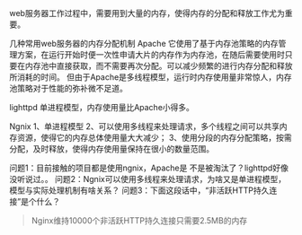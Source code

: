 web服务器工作过程中，需要用到大量的内存，使得内存的分配和释放工作尤为重要。

几种常用web服务器的内存分配机制
Apache
它使用了基于内存池策略的内存管理方案，在运行开始时便一次性申请大片的内存作为内存池，在随后需要使用时只要在内存池中直接获取，而不需要再次分配。可以减少频繁的进行内存分配和释放所消耗的时间。
但由于Apache是多线程模型，运行时内存使用量非常惊人，内存池策略对于性能的弥补微不足道。

lighttpd
单进程模型，内存使用量比Apache小得多。

Ngnix
1、单进程模型
2、可以使用多线程来处理请求，多个线程之间可以共享内存资源，使得它的内存总体使用量大大减少；
3、使用分段的内存分配策略，按需分配，及时释放，使得内存使用量保持在很小的数量范围。

问题1：目前接触的项目都是使用ngnix，Apache是 不是被淘汰了？lighttpd好像没听说过。。
问题2：Ngnix可以使用多线程来处理请求，为啥又是单进程模型，模型与实际处理机制有啥关系？
问题3：下面这段话中，“非活跃HTTP持久连接”是个什么？
> Nginx维持10000个非活跃HTTP持久连接只需要2.5MB的内存